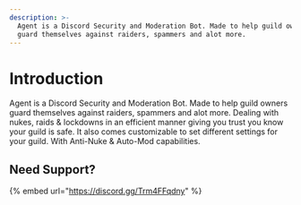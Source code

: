 ```yaml
---
description: >-
  Agent is a Discord Security and Moderation Bot. Made to help guild owners
  guard themselves against raiders, spammers and alot more.
---
```


# Introduction

Agent is a Discord Security and Moderation Bot. Made to help guild owners guard themselves against raiders, spammers and alot more. Dealing with nukes, raids & lockdowns in an efficient manner giving you trust you know your guild is safe. It also comes customizable to set different settings for your guild. With Anti-Nuke & Auto-Mod capabilities.

## Need Support?

{% embed url="https://discord.gg/Trm4FFqdny" %}

